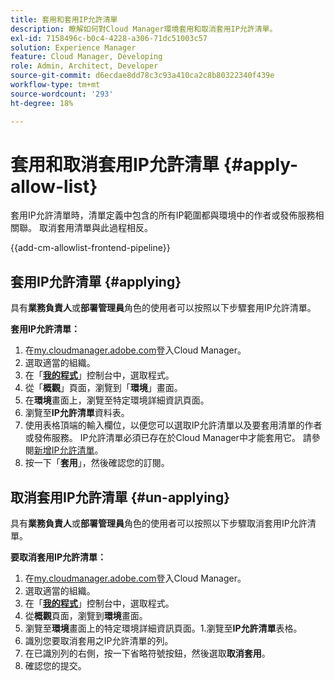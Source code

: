 ```yaml
---
title: 套用和套用IP允許清單
description: 瞭解如何對Cloud Manager環境套用和取消套用IP允許清單。
exl-id: 7158496c-b0c4-4228-a306-71dc51003c57
solution: Experience Manager
feature: Cloud Manager, Developing
role: Admin, Architect, Developer
source-git-commit: d6ecdae8dd78c3c93a410ca2c8b80322340f439e
workflow-type: tm+mt
source-wordcount: '293'
ht-degree: 18%

---
```



# 套用和取消套用IP允許清單 {#apply-allow-list}

套用IP允許清單時，清單定義中包含的所有IP範圍都與環境中的作者或發佈服務相關聯。 取消套用清單與此過程相反。

{{add-cm-allowlist-frontend-pipeline}}

## 套用IP允許清單 {#applying}

具有&#x200B;**業務負責人**&#x200B;或&#x200B;**部署管理員**&#x200B;角色的使用者可以按照以下步驟套用IP允許清單。

**套用IP允許清單：**

1. 在[my.cloudmanager.adobe.com](https://my.cloudmanager.adobe.com/)登入Cloud Manager。
1. 選取適當的組織。
1. 在「**[我的程式](/help/implementing/cloud-manager/navigation.md#my-programs)**」控制台中，選取程式。
1. 從「**概觀**」頁面，瀏覽到「**環境**」畫面。
1. 在&#x200B;**環境**&#x200B;畫面上，瀏覽至特定環境詳細資訊頁面。
1. 瀏覽至&#x200B;**IP允許清單**&#x200B;資料表。
1. 使用表格頂端的輸入欄位，以便您可以選取IP允許清單以及要套用清單的作者或發佈服務。
IP允許清單必須已存在於Cloud Manager中才能套用它。 請參閱[新增IP允許清單](/help/implementing/cloud-manager/ip-allow-lists/add-ip-allow-lists.md)。
1. 按一下「**套用**」，然後確認您的訂閱。

## 取消套用IP允許清單 {#un-applying}

具有&#x200B;**業務負責人**&#x200B;或&#x200B;**部署管理員**&#x200B;角色的使用者可以按照以下步驟取消套用IP允許清單。

**要取消套用IP允許清單：**

1. 在[my.cloudmanager.adobe.com](https://my.cloudmanager.adobe.com/)登入Cloud Manager。
1. 選取適當的組織。
1. 在「**[我的程式](/help/implementing/cloud-manager/navigation.md#my-programs)**」控制台中，選取程式。
1. 從&#x200B;**概觀**&#x200B;頁面，瀏覽到&#x200B;**環境**&#x200B;畫面。
1. 瀏覽至&#x200B;**環境**&#x200B;畫面上的特定環境詳細資訊頁面。1.瀏覽至&#x200B;**IP允許清單**&#x200B;表格。
1. 識別您要取消套用之IP允許清單的列。
1. 在已識別列的右側，按一下省略符號按鈕，然後選取&#x200B;**取消套用**。
1. 確認您的提交。

